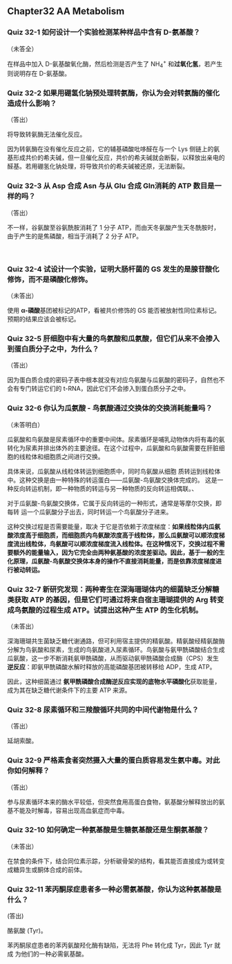 ## Chapter32 AA Metabolism

### Quiz 32-1 如何设计一个实验检测某种样品中含有 D-氨基酸？

（未答全）

在样品中加入 D-氨基酸氧化酶，然后检测是否产生了 NH<sub>4</sub><sup>+</sup> 和**过氧化氢**，若产生则说明存在 D-氨基酸。



### Quiz 32-2 如果用硼氢化钠预处理转氨酶，你认为会对转氨酶的催化造成什么影响？

（答出）

将导致转氨酶无法催化反应。

因为转氨酶在没有催化反应之前，它的辅基磷酸吡哆醛在与一个 Lys 侧链上的氨基形成共价的希夫碱，但一旦催化反应，共价的希夫碱就会断裂，以释放出亲电的醛基。若用硼氢化钠处理，将导致共价的希夫碱被还原，无法断裂。



### Quiz 32-3 从 Asp 合成 Asn 与从 Glu 合成 Gln消耗的 ATP 数目是一样的吗？

（答出）

不一样，谷氨酸至谷氨酰胺消耗了 1 分子 ATP，而由天冬氨酸产生天冬酰胺时，由于产生的是焦磷酸，相当于消耗了 2 分子 ATP。

​                                                                                                                                                                                                                                                                                                                                                                                                                                                                                                                                                                                                                                                                                                                                                                                                                                                                                                                                                                                                                                                                                                                                                                                                                                                                                                              

### Quiz 32-4 试设计一个实验，证明大肠杆菌的 GS 发生的是腺苷酸化修饰，而不是磷酸化修饰。

（未答出）

使用 **α-磷酸**基团被标记的ATP，看被共价修饰的 GS 能否被放射性同位素标记。预期的结果应该会被标记。 



### Quiz 32-5 肝细胞中有大量的鸟氨酸和瓜氨酸，但它们从来不会掺入到蛋白质分子之中，为什么？

（答出）

因为蛋白质合成的密码子表中根本就没有对应鸟氨酸与瓜氨酸的密码子，自然也不会有专门转运它们的 t-RNA，因此它们不会掺入到蛋白质分子之中。



### Quiz 32-6 你认为瓜氨酸 - 鸟氨酸通过交换体的交换消耗能量吗？

（未答明白）

瓜氨酸和鸟氨酸是尿素循环中的重要中间体。尿素循环是哺乳动物体内将有毒的氨 转化为尿素并排出体外的主要途径。在这个过程中，瓜氨酸和鸟氨酸需要在肝脏细胞的线粒体和细胞质之间进行交换。

具体来说，瓜氨酸从线粒体转运到细胞质中，同时鸟氨酸从细胞 质转运到线粒体中。这种交换是由一种特殊的转运蛋白——瓜氨酸-鸟氨酸交换体完成的。 这是一种反向转运机制，即一种物质的转运与另一种物质的反向转运相偶联。、

对于瓜氨酸-鸟氨酸交换体，它属于反向转运的一种形式，通常是等摩尔交换，即每转 运一个瓜氨酸分子出去，同时转运一个鸟氨酸分子进来。

这种交换过程是否需要能量，取决 于它是否依赖于浓度梯度：**如果线粒体内瓜氨酸浓度高于细胞质，而细胞质内鸟氨酸浓度高于线粒体，那么瓜氨酸可以顺浓度梯度流出线粒体，鸟氨酸可以顺浓度梯度流入线粒体。在这种情况下，交换过程不需要额外的能量输入，因为它完全由两种氨基酸的浓度差驱动。因此，基于一般的生化原理，瓜氨酸-鸟氨酸交换体本身的操作不直接消耗能量，而是依靠浓度梯度进行被动转运。** 



### Quiz 32-7 新研究发现：两种寄生在深海珊瑚体内的细菌缺乏分解糖类获取 ATP 的基因，但是它们可通过将来自宿主珊瑚提供的 Arg 转变成鸟氨酸的过程生成 ATP。试提出这种产生 ATP 的生化机制。

（未答出）

深海珊瑚共生菌缺乏糖代谢通路，但可利用宿主提供的精氨酸。精氨酸经精氨酸酶分解为鸟氨酸和尿素，生成的鸟氨酸进入尿素循环。鸟氨酸与氨甲酰磷酸结合生成瓜氨酸，这一步不断消耗氨甲酰磷酸，从而驱动氨甲酰磷酸合成酶（CPS）发生**逆反应**：即氨甲酰磷酸水解时释放的高能磷酸基团被转移给 ADP，生成 ATP。

因此，这种细菌通过 **氨甲酰磷酸合成酶逆反应实现的底物水平磷酸化**获取能量，成为其在缺乏糖代谢条件下的主要 ATP 来源。



### Quiz 32-8 尿素循环和三羧酸循环共同的中间代谢物是什么？

（答出）

延胡索酸。



### Quiz 32-9 严格素食者突然摄入大量的蛋白质容易发生氨中毒。对此你如何解释？

（答出）

参与尿素循环本来的酶水平较低，但突然食用高蛋白食物，氨基酸分解释放出的氨 基不能及时解毒，容易出现高血氨症而中毒。 



### Quiz 32-10 如何确定一种氨基酸是生糖氨基酸还是生酮氨基酸？

（未答出）

在禁食的条件下，结合同位素示踪，分析碳骨架的结构，看其能否直接成为或转变成糖异生或酮体合成的前体。 



### Quiz 32-11 苯丙酮尿症患者多一种必需氨基酸，你认为这种氨基酸是什么？

(答出)

酪氨酸 (Tyr)。

苯丙酮尿症患者的苯丙氨酸羟化酶有缺陷，无法将 Phe 转化成 Tyr，因此 Tyr 就成 为他们的一种必需氨基酸。 





